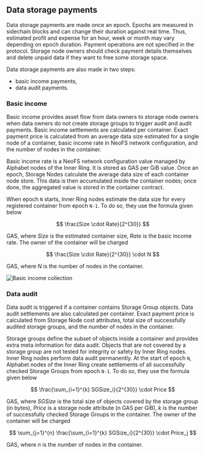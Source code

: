 ## Data storage payments

Data storage payments are made once an epoch. Epochs are measured in sidechain blocks and can change their duration against real time. Thus, estimated profit and expense for an hour, week or month may vary depending on epoch duration. Payment operations are not specified in the protocol. Storage node owners should check payment details themselves and delete unpaid data if they want to free some storage space.

Data storage payments are also made in two steps: 

- basic income payments,
- data audit payments.

### Basic income

Basic income provides asset flow from data owners to storage node owners when data owners do not create storage groups to trigger audit and audit payments. Basic income settlements are calculated per container. Exact payment price is calculated from an average data size estimated for a single node of a container, basic income rate in NeoFS network configuration, and the number of nodes in the container.

Basic income rate is a NeoFS network configuration value managed by Alphabet nodes of the Inner Ring. It is stored as GAS per GiB value. Once an epoch, Storage Nodes calculate the average data size of each container node store. This data is then accumulated inside the container nodes; once done, the aggregated value is stored in the container contract. 

When epoch `N` starts, Inner Ring nodes estimate the data size for every registered container from epoch `N-1`. To do so, they use the formula given below 

$$
\frac{Size \cdot Rate}{2^{30}}
$$

GAS, where $Size$ is the estimated container size, $Rate$ is the basic income rate. The owner of the container will be charged 

$$
\frac{Size \cdot Rate}{2^{30}} \cdot N
$$

GAS, where $N$ is the number of nodes in the container.

![Basic income collection](pic/basic-income)

### Data audit

Data audit is triggered if a container contains Storage Group objects. Data audit settlements are also calculated per container. Exact payment price is calculated from Storage Node cost attributes, total size of successfully audited storage groups, and the number of nodes in the container.

Storage groups define the subset of objects inside a container and provides extra meta information for data audit. Objects that are not covered by a storage group are not tested for integrity or safety by Inner Ring nodes. Inner Ring nodes perform data audit permanently. At the start of epoch `N`, Alphabet nodes of the Inner Ring create settlements of all successfully checked Storage Groups from epoch `N-1`. To do so, they use the formula given below

$$
\frac{\sum_{i=1}^{k} SGSize_i}{2^{30}} \cdot Price
$$

GAS, where $SGSize$ is the total size of objects covered by the storage group (in bytes), $Price$ is a storage node attribute (n GAS per GiB), $k$ is the number of successfully checked Storage Groups in the container. The owner of the container will be charged

$$
\sum_{j=1}^{n} \frac{\sum_{i=1}^{k} SGSize_i}{2^{30}} \cdot Price_j
$$

GAS, where $n$ is the number of nodes in the container.
